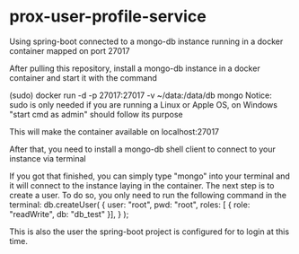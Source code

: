# prox-user-profile-service

Using spring-boot connected to a mongo-db instance running in a docker container mapped on port 27017

After pulling this repository, install a mongo-db instance in a docker container and start it with the command

(sudo) docker run -d -p 27017:27017 -v ~/data:/data/db mongo
Notice: sudo is only needed if you are running a Linux or Apple OS, on Windows "start cmd as admin" should follow its purpose

This will make the container available on localhost:27017

After that, you need to install a mongo-db shell client to connect to your instance via terminal

If you got that finished, you can simply type "mongo" into your terminal and it will connect to the instance laying in the container. The next step is to create a user. To do so, you only need to run the following command in the terminal: 
db.createUser( { user: "root",
                 pwd: "root",
                 roles: [ { role: "readWrite", db: "db_test" }],
                   } );
                   
This is also the user the spring-boot project is configured for to login at this time.
